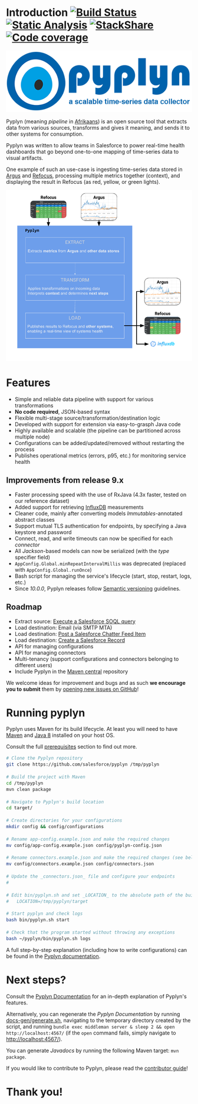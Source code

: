 # Introduction [![Build Status](https://travis-ci.org/salesforce/pyplyn.svg?branch=master)](https://travis-ci.org/salesforce/pyplyn) [![Static Analysis](https://scan.coverity.com/projects/11907/badge.svg)](https://scan.coverity.com/projects/salesforce-pyplyn) [![StackShare](https://img.shields.io/badge/tech-stack-0690fa.svg?style=flat)](https://stackshare.io/MihaiBojin/pyplyn) [![Code coverage](https://codecov.io/gh/salesforce/pyplyn/branch/master/graph/badge.svg)](https://codecov.io/gh/salesforce/pyplyn)

![Pyplyn: a scalable time-series data collector](docs/images/pyplyn-logo-full.png)

Pyplyn (meaning _*pipeline*_ in [Afrikaans](https://translate.google.com/#af/en/pyplyn)) is an open source tool that 
extracts data from various sources, transforms and gives it meaning, and sends it to other systems for consumption.

Pyplyn was written to allow teams in Salesforce to power real-time health dashboards that go beyond one-to-one mapping 
of time-series data to visual artifacts.

One example of such an use-case is ingesting time-series data stored in [Argus](https://github.com/Salesforce/Argus) 
and [Refocus](https://github.com/Salesforce/refocus), processing multiple metrics together (context), 
and displaying the result in Refocus (as red, yellow, or green lights).

![Pyplyn System Diagram](docs/images/pyplyn-system-diagram.png)


# Features

- Simple and reliable data pipeline with support for various transformations
- **No code required**, JSON-based syntax
- Flexible multi-stage source/transformation/destination logic
- Developed with support for extension via easy-to-grasph Java code
- Highly available and scalable (the pipeline can be partitioned across multiple node)
- Configurations can be added/updated/removed without restarting the process
- Publishes operational metrics (errors, p95, etc.) for monitoring service health


## Improvements from release 9.x

- Faster processing speed with the use of RxJava (4.3x faster, tested on our reference dataset)
- Added support for retrieving [InfluxDB](https://www.influxdata.com/time-series-platform/influxdb/) measurements
- Cleaner code, mainly after converting models *Immutables*-annotated abstract classes
- Support mutual TLS authentication for endpoints, by specifying a Java keystore and password
- Connect, read, and write timeouts can now be specified for each *connector*
- All *Jackson*-based models can now be serialized (with the *type* specifier field)
- `AppConfig.Global.minRepeatIntervalMillis` was deprecated (replaced with `AppConfig.Global.runOnce`)
- Bash script for managing the service's lifecycle (start, stop, restart, logs, etc.)
- Since *10.0.0*, Pyplyn releases follow [Semantic versioning](http://semver.org/) guidelines.


## Roadmap

- Extract source: [Execute a Salesforce SOQL query](https://developer.salesforce.com/docs/atlas.en-us.api_rest.meta/api_rest/dome_query.htm)
- Load destination: Email (via SMTP MTA)
- Load destination: [Post a Salesforce Chatter Feed Item](https://developer.salesforce.com/docs/atlas.en-us.chatterapi.meta/chatterapi/quickreference_post_feed_item.htm)
- Load destination: [Create a Salesforce Record](https://developer.salesforce.com/docs/atlas.en-us.api_rest.meta/api_rest/dome_sobject_create.htm)
- API for managing configurations
- API for managing connectors
- Multi-tenancy (support configurations and connectors belonging to different users)
- Include Pyplyn in the [Maven central](https://search.maven.org/) repository

We welcome ideas for improvement and bugs and as such **we encourage you to submit** them by [opening new issues on GitHub](https://github.com/salesforce/pyplyn/issues/new)!


# Running pyplyn

Pyplyn uses Maven for its build lifecycle.  At least you will need to have [Maven](https://maven.apache.org/) 
and [Java 8](http://www.oracle.com/technetwork/java/javase/overview/index.html) installed on your host OS.

Consult the full [prerequisites](https://salesforce.github.io/pyplyn/#prerequisites) section to find out more.

```bash
# Clone the Pyplyn repository
git clone https://github.com/salesforce/pyplyn /tmp/pyplyn

# Build the project with Maven
cd /tmp/pyplyn
mvn clean package

# Navigate to Pyplyn's build location
cd target/

# Create directories for your configurations
mkdir config && config/configurations

# Rename app-config.example.json and make the required changes
mv config/app-config.example.json config/pyplyn-config.json

# Rename connectors.example.json and make the required changes (see below)
mv config/connectors.example.json config/connectors.json

# Update the _connectors.json_ file and configure your endpoints
#

# Edit bin/pyplyn.sh and set _LOCATION_ to the absolute path of the build directory
#   LOCATION=/tmp/pyplyn/target

# Start pyplyn and check logs
bash bin/pyplyn.sh start

# Check that the program started without throwing any exceptions
bash ~/pyplyn/bin/pyplyn.sh logs
```

A full step-by-step explanation (including how to write configurations) can be found in the [Pyplyn documentation](https://salesforce.github.io/pyplyn/#quickstart).


# Next steps?

Consult the [Pyplyn Documentation](https://salesforce.github.io/pyplyn/) for an in-depth explanation of Pyplyn's features.

Alternatively, you can regenerate the *Pyplyn Documentation* by running [docs-gen/generate.sh](docs-gen/generate.sh),
navigating to the temporary directory created by the script, and running `bundle exec middleman server & sleep 2 && open http://localhost:4567/`
(if the `open` command fails, simply navigate to [http://localhost:4567/](http://localhost:4567/)).

You can generate *Javadocs* by running the following Maven target: `mvn package`.

If you would like to contribute to Pyplyn, please read the [contributor guide](CONTRIBUTE.md)!


# Thank you!
